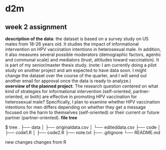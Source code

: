 # d2m
## week 2 assignment 
**description of the data**: the dataset is based on a survey study on US males from 18-26 years old. It studies the impact of informational intervention on HPV vaccination intentions in heterosexual  male. In addition, it also measures several possible moderators (demographic factors, agentic and communal scale) and mediators (trust, attitudes toward vaccination). It is part of my senior/master thesis study.
(note: I am currently doing a pilot study on another project and am expected to have data soon. I might change the dataset over the course of the quarter, and I will send out another email for approval once the data is ready to analyze.)  
**overview of the planned project**: The research question centered on what kind of strategies for informational intervention (self-oriented, partner-oriented, or both) are effective in promoting HPV vaccination for heterosexual male? Specifically, I plan to examine whether HPV vaccination intentions for men differs depending on whether they get a message focused on the harm to themselves (self-oriented) or their current or future partner (partner-oriented).
**file tree**

$ tree 
.
├── data 
│   ├── originaldata.csv
│   └── editeddata.csv 
├── code
│   ├── code1.R
│   ├── code2.R
├── note.txt 
├── .gitignore 
└── README.md

new changes 
changes from R 
